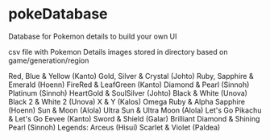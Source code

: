 # pokeDatabase
Database for Pokemon details to build your own UI 

csv file with Pokemon Details
images stored in directory based on game/generation/region 

Red, Blue & Yellow (Kanto)
Gold, Silver & Crystal (Johto)
Ruby, Sapphire & Emerald (Hoenn)
FireRed & LeafGreen (Kanto)
Diamond & Pearl (Sinnoh)
Platinum (Sinnoh)
HeartGold & SoulSilver (Johto)
Black & White (Unova)
Black 2 & White 2 (Unova)
X & Y (Kalos)
Omega Ruby & Alpha Sapphire (Hoenn)
Sun & Moon (Alola)
Ultra Sun & Ultra Moon (Alola)
Let's Go Pikachu & Let's Go Eevee (Kanto)
Sword & Shield (Galar)
Brilliant Diamond & Shining Pearl (Sinnoh)
Legends: Arceus (Hisui)
Scarlet & Violet (Paldea)
